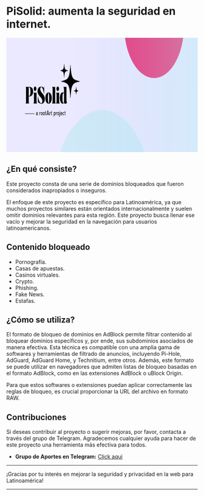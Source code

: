 # PiSolid: aumenta la seguridad en internet.

<img src="images/pisolid-banner.png" alt="banner" width="1000" height="300">

## ¿En qué consiste?

Este proyecto consta de una serie de dominios bloqueados que fueron considerados inapropiados o inseguros.

El enfoque de este proyecto es específico para Latinoamérica, ya que muchos proyectos similares están orientados internacionalmente y suelen omitir dominios relevantes para esta región. Este proyecto busca llenar ese vacío y mejorar la seguridad en la navegación para usuarios latinoamericanos.

## Contenido bloqueado

- Pornografía.
- Casas de apuestas.
- Casinos virtuales.
- Crypto.
- Phishing.
- Fake News.
- Estafas.

## ¿Cómo se utiliza?

El formato de bloqueo de dominios en AdBlock permite filtrar contenido al bloquear dominios específicos y, por ende, sus subdominios asociados de manera efectiva. Esta técnica es compatible con una amplia gama de softwares y herramientas de filtrado de anuncios, incluyendo Pi-Hole, AdGuard, AdGuard Home, y Technitium, entre otros. Además, este formato se puede utilizar en navegadores que admiten listas de bloqueo basadas en el formato AdBlock, como en las extensiones AdBlock o uBlock Origin.

Para que estos softwares o extensiones puedan aplicar correctamente las reglas de bloqueo, es crucial proporcionar la URL del archivo en formato RAW.

## Contribuciones

Si deseas contribuir al proyecto o sugerir mejoras, por favor, contacta a través del grupo de Telegram. Agradecemos cualquier ayuda para hacer de este proyecto una herramienta más efectiva para todos.

- **Grupo de Aportes en Telegram:** [Click aquí](https://t.me/domnlatam)

---

¡Gracias por tu interés en mejorar la seguridad y privacidad en la web para Latinoamérica!

---
